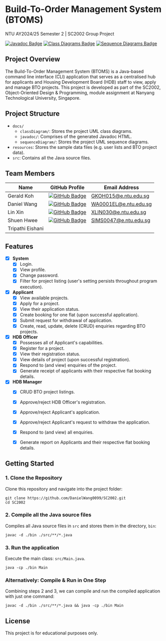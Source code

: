# Build-To-Order Management System (BTOMS)

NTU AY2024/25 Semester 2 | SC2002 Group Project

[![Javadoc Badge](https://img.shields.io/badge/Javadoc!-f8981d?style=for-the-badge&logoSize=auto&label=Click%20to%20View%20our&labelColor=222222&link=https%3A%2F%2Fdanielwang0099.github.io%2FSC2002%2F)](https://danielwang0099.github.io/SC2002/)
[![Class Diagrams Badge](https://img.shields.io/badge/Class%20Diagrams!-D5E8D4?style=for-the-badge&logoSize=auto&label=Click%20to%20View%20our&labelColor=222222&link=https%3A%2F%2Fdanielwang0099.github.io%2FSC2002%2F)](https://github.com/DanielWang0099/SC2002/blob/main/docs/classDiagram/main.png)
[![Sequence Diagrams Badge](https://img.shields.io/badge/SEQUENCE%20Diagrams!-FFF6B6?style=for-the-badge&logoSize=auto&label=Click%20to%20View%20our&labelColor=222222&link=https%3A%2F%2Fdanielwang0099.github.io%2FSC2002%2F)](https://github.com/DanielWang0099/SC2002/blob/main/docs/sequenceDiagram/mainFunctionalities/Application%20Process.jpg)


## Project Overview
The Build-To-Order Management System (BTOMS) is a Java-based command line interface (CLI) application that serves as a centralised hub for applicants and Housing Development Board (HDB) staff to view, apply and manage BTO projects. This project is developed as part of the SC2002, Object-Oriented Design & Programming, module assignment at Nanyang Technological University, Singapore. 


## Project Structure
- `docs/`
  - `classDiagram/`: Stores the project UML class diagrams.
  - `javadoc/`: Comprises of the generated Javadoc HTML.
  - `sequenceDiagram/`: Stores the project UML sequence diagrams.
- `resources`: Stores the sample data files (e.g. user lists and BTO project data).
- `src`: Contains all the Java source files.


## Team Members

| **Name**           | **GitHub Profile**                                  | **Email Address**        |
|--------------------|-----------------------------------------------------|--------------------------|
| Gerald Koh         | [![GitHub Badge](https://img.shields.io/badge/callmegerlad-%23181717?logo=github)](https://github.com/callmegerlad) | GKOH015@e.ntu.edu.sg     |
| Daniel Wang        | [![GitHub Badge](https://img.shields.io/badge/DanielWang0099-%23181717?logo=github)](https://github.com/DanielWang0099) | WA0001EL@e.ntu.edu.sg    |
| Lin Xin            | [![GitHub Badge](https://img.shields.io/badge/delelin-%23181717?logo=github)](https://github.com/delelin) | XLIN030@e.ntu.edu.sg     |
| Shuen Hwee         | [![GitHub Badge](https://img.shields.io/badge/shenxh24-%23181717?logo=github)](https://github.com/shenxh24) | SIMS0047@e.ntu.edu.sg    |
| Tripathi Eishani   |                                                     |                          |



## Features
- [x] **System**
  - [x] Login.
  - [x] View profile.
  - [x] Change password.
  - [x] Filter for project listing (user's setting persists throughout program execution).
- [x] **Applicant**
    - [x] View available projects.
    - [x] Apply for a project.
    - [x] View their application status.
    - [x] Create booking for one flat (upon successful application).
    - [x] Submit request for withdrawal of application.
    - [x] Create, read, update, delete (CRUD) enquiries regarding BTO projects.
- [x] **HDB Officer**
    - [x] Possesses all of Applicant's capabilities.
    - [x] Register for a project.
    - [x] View their registration status.
    - [x] View details of project (upon successful registration).
    - [x] Respond to (and view) enquiries of the project.
    - [x] Generate receipt of applicants with their respective flat booking details.
- [x] **HDB Manager**
    - [x] CRUD BTO project listings.
    - [x] Approve/reject HDB Officer's registration.
    - [x] Approve/reject Applicant's application.
    - [x] Approve/reject Applicant's request to withdraw the application.
    - [x] Respond to (and view) all enquiries.
    - [x] Generate report on Applicants and their respective flat booking details.


## Getting Started

### 1. Clone the Repository

Clone this repository and navigate into the project folder:
```shell
git clone https://github.com/DanielWang0099/SC2002.git
cd SC2002
```

### 2. Compile all the Java source files

Compiles all Java source files in `src` and stores them in the directory, `bin`:
```shell
javac -d ./bin ./src/**/*.java
```

### 3. Run the application

Execute the main class: `src/Main.java`.
```shell
java -cp ./bin Main
```

### Alternatively: Compile & Run in One Step

Combining steps 2 and 3, we can compile and run the compiled application with just one command:
```shell
javac -d ./bin ./src/**/*.java && java -cp ./bin Main
```


## License

This project is for educational purposes only.
